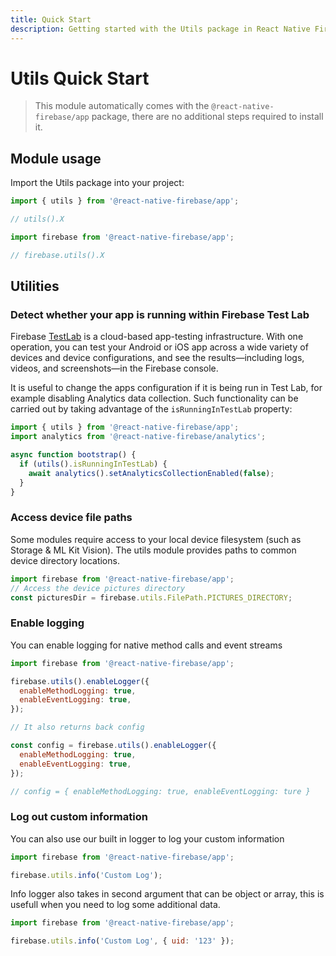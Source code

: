```yaml
---
title: Quick Start
description: Getting started with the Utils package in React Native Firebase
---
```


# Utils Quick Start

> This module automatically comes with the `@react-native-firebase/app` package, there are no additional steps required to install it.

## Module usage

Import the Utils package into your project:

```js
import { utils } from '@react-native-firebase/app';

// utils().X

import firebase from '@react-native-firebase/app';

// firebase.utils().X
```

## Utilities

### Detect whether your app is running within Firebase Test Lab

Firebase [TestLab](https://firebase.google.com/docs/test-lab/?utm_source=invertase&utm_medium=react-native-firebase&utm_campaign=utils)
is a cloud-based app-testing infrastructure. With one operation, you can test your Android or iOS app across
a wide variety of devices and device configurations, and see the results—including logs, videos,
and screenshots—in the Firebase console.

It is useful to change the apps configuration if it is being run in Test Lab, for example disabling Analytics
data collection. Such functionality can be carried out by taking advantage of the `isRunningInTestLab` property:

```js
import { utils } from '@react-native-firebase/app';
import analytics from '@react-native-firebase/analytics';

async function bootstrap() {
  if (utils().isRunningInTestLab) {
    await analytics().setAnalyticsCollectionEnabled(false);
  }
}
```

### Access device file paths

Some modules require access to your local device filesystem (such as Storage & ML Kit Vision). The utils module provides paths to common device directory locations.

```js
import firebase from '@react-native-firebase/app';
// Access the device pictures directory
const picturesDir = firebase.utils.FilePath.PICTURES_DIRECTORY;
```

### Enable logging

You can enable logging for native method calls and event streams

```js
import firebase from '@react-native-firebase/app';

firebase.utils().enableLogger({
  enableMethodLogging: true,
  enableEventLogging: true,
});

// It also returns back config

const config = firebase.utils().enableLogger({
  enableMethodLogging: true,
  enableEventLogging: true,
});

// config = { enableMethodLogging: true, enableEventLogging: ture }
```

### Log out custom information

You can also use our built in logger to log your custom information

```js
import firebase from '@react-native-firebase/app';

firebase.utils.info('Custom Log');
```

Info logger also takes in second argument that can be object or array, this is usefull
when you need to log some additional data.

```js
import firebase from '@react-native-firebase/app';

firebase.utils.info('Custom Log', { uid: '123' });
```
